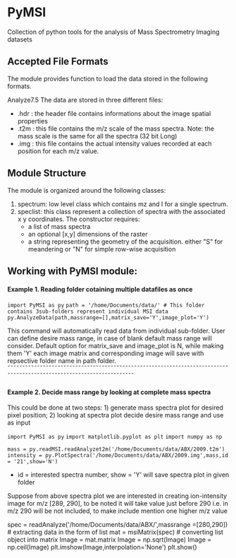 PyMSI
=====
Collection of python tools for the analysis of Mass Spectrometry Imaging datasets

## Accepted File Formats
The module provides function to load the data stored in the following formats. 

Analyze7.5
The data are stored in three different files: 
* .hdr : the header file contains informations about the image spatial properties 
* .t2m : this file contains the m/z scale of the mass spectra. Note: the mass scale is the same for all the spectra (32 bit Long)
* .img : this file contains the actual intensity values recorded at each position for each m/z value.



## Module Structure
The module is organized around the following classes:

1. spectrum: low level class which contains mz and I for a single spectrum.
2. speclist: this class represent a collection of spectra with the associated x y coordinates. The constructor requires:
	* a list of mass spectra
	* an optional [x,y] dimensions of the raster 
	* a string representing the geometry of the acquisition. either "S" for meandering or "N" for simple row-wise acquisition

## Working with PyMSI module:

#### Example 1. Reading folder cotaining multiple datafiles as once

`import PyMSI as py`
`path = '/home/Documents/data/' # This folder contains 3sub-folders represent individual MSI data`
`py.AnalyzeData(path,massrange=[],matrix_save='Y',image_plot='Y') `

This command will automatically read data from individual sub-folder. User can define desire mass range, in case of blank default mass range will consider. Default option for matrix_save and image_plot is N, while making them 'Y' each image matrix and corresponding image will save with repsective folder name in path folder.
¯¯¯¯¯¯¯¯¯¯¯¯¯¯¯¯¯¯¯¯¯¯¯¯¯¯¯¯¯¯¯¯¯¯¯¯¯¯¯¯¯¯¯¯¯¯¯¯¯¯¯¯¯¯¯¯¯¯¯¯¯¯¯¯¯¯¯¯¯¯¯¯¯¯¯¯¯¯¯¯¯¯¯¯¯¯¯¯¯¯¯¯¯¯¯¯¯¯¯¯¯¯¯¯¯¯¯¯¯¯¯¯¯¯¯¯¯¯
#### Example 2. Decide mass range by looking at complete mass spectra
This could be done at two steps: 1) generate mass spectra plot for desired pixel position; 2) looking at spectra plot decide desire mass range and use as input 

`import PyMSI as py`
`import matplotlib.pyplot as plt`
`import numpy as np`

`mass = py.readMSI.readAnalyzet2m('/home/Documents/data/ABX/2009.t2m')`
`intensity = py.PlotSpectra('/home/Documents/data/ABX/2009.img',mass,id = '21',show='N') `
- id = interested spectra number, show = 'Y' will save spectra plot in given folder

Suppose from above spectra plot we are interested in creating ion-intensity image for m/z [289, 290], to be noted it will take value just before 290 i.e. in m/z 290 will be not included, to make include mention one higher m/z value

spec = readAnalyze('/home/Documents/data/ABX/',massrange =[280,290]) # extracting data in the form of list
mat = msiMatrix(spec)                 # converting list object into matrix
Image = mat.matrix 
Image = np.sqrt(Image)
Image = np.ceil(Image)
plt.imshow(Image,interpolation='None')
plt.show()





